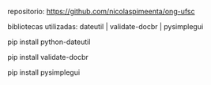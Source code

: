 repositorio: https://github.com/nicolaspimeenta/ong-ufsc

bibliotecas utilizadas: dateutil | validate-docbr | pysimplegui

pip install python-dateutil

pip install validate-docbr

pip install pysimplegui